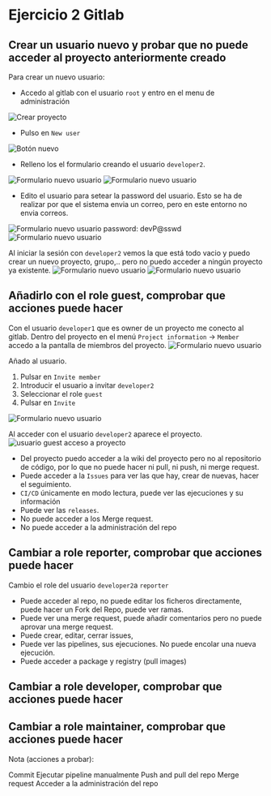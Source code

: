 # Ejercicio 2 Gitlab

## Crear un usuario nuevo y probar que no puede acceder al proyecto anteriormente creado

Para crear un nuevo usuario:

- Accedo al gitlab con el usuario `root` y entro en el menu de administración

![Crear proyecto](README_files/gitlab-menu-admin.png)

- Pulso en `New user`

![Botón nuevo](README_files/gitlab-admin.png)

- Relleno los el formulario creando el usuario `developer2`.

![Formulario nuevo usuario](README_files/gitlab-new-user1.png)
![Formulario nuevo usuario](README_files/gitlab-new-user2.png)

- Edito el usuario para setear la password del usuario. Esto se ha de realizar por que el sistema envia un correo, pero en este entorno no envia correos.

![Formulario nuevo usuario](README_files/gitlab-edit-user.png)
password: devP@sswd
![Formulario nuevo usuario](README_files/gitlab-set-password.png)

Al iniciar la sesión con `developer2` vemos la que está todo vacio y puedo crear un nuevo proyecto, grupo,.. pero no puedo acceder a ningún proyecto ya existente.
![Formulario nuevo usuario](README_files/gitlab-developer2.png)
![Formulario nuevo usuario](README_files/gitlab-developer2-no-projects.png)

## Añadirlo con el role guest, comprobar que acciones puede hacer
Con el usuario `developer1` que es owner de un proyecto me conecto al gitlab. Dentro del proyecto en el menú `Project information` -> `Member` accedo a la pantalla de miembros del proyecto.
![Formulario nuevo usuario](README_files/gitlab-developer1-project-members.png)

Añado al usuario. 

1. Pulsar en `Invite member`
2. Introducir el usuario a invitar `developer2`
3. Seleccionar el role `guest`
4. Pulsar en `Invite`

![Formulario nuevo usuario](README_files/gitlab-developer1-invite-member.png)

Al acceder con el usuario `developer2` aparece el proyecto.
![usuario guest acceso a proyecto](README_files/gitlab-developer2-guest.png)

- Del proyecto puedo acceder a la wiki del proyecto pero no al repositorio de código, por lo que no puede hacer ni pull, ni push, ni merge request.
- Puede acceder a la `Issues` para ver las que hay, crear de nuevas, hacer el seguimiento.
- `CI/CD` únicamente en modo lectura, puede ver las ejecuciones y su información
- Puede ver las `releases`.
- No puede acceder a los Merge request.
- No puede acceder a la administración del repo

## Cambiar a role reporter, comprobar que acciones puede hacer
Cambio el role del usuario `developer2`a `reporter`

- Puede acceder al repo, no puede editar los ficheros directamente, puede hacer un Fork del Repo, puede ver ramas.
- Puede ver una merge request, puede añadir comentarios pero no puede aprovar una merge request.
- Puede crear, editar, cerrar issues,
- Puede ver las pipelines, sus ejecuciones. No puede encolar una nueva ejecución.
- Puede acceder a package y registry (pull images)

## Cambiar a role developer, comprobar que acciones puede hacer

## Cambiar a role maintainer, comprobar que acciones puede hacer

Nota (acciones a probar):

Commit
Ejecutar pipeline manualmente
Push and pull del repo
Merge request
Acceder a la administración del repo